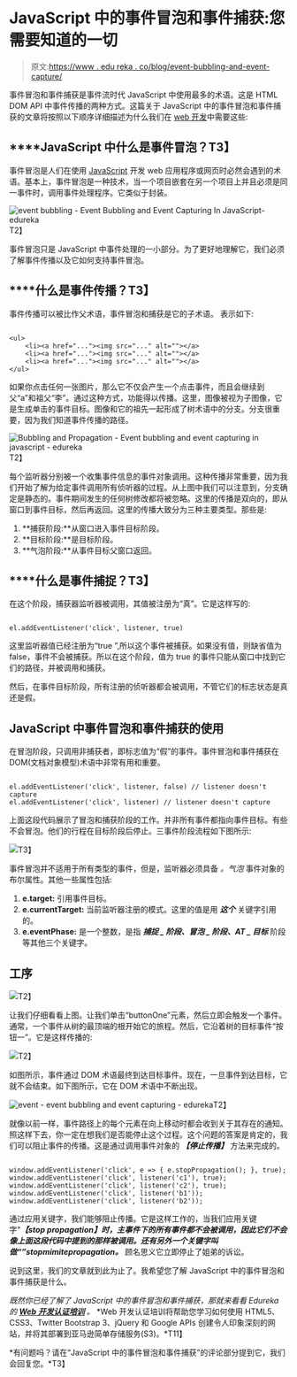 # JavaScript 中的事件冒泡和事件捕获:您需要知道的一切

> 原文:[https://www . edu reka . co/blog/event-bubbling-and-event-capture/](https://www.edureka.co/blog/event-bubbling-and-event-capturing/)

事件冒泡和事件捕获是事件流时代 JavaScript 中使用最多的术语。这是 HTML DOM API 中事件传播的两种方式。这篇关于 JavaScript 中的事件冒泡和事件捕获的文章将按照以下顺序详细描述为什么我们在 [web 开发](https://www.edureka.co/masters-program/full-stack-developer-training)中需要这些:

## ****JavaScript 中什么是事件冒泡？**T3】**

事件冒泡是人们在使用 [JavaScript](https://www.edureka.co/blog/javascript-tutorial/) 开发 web 应用程序或网页时必然会遇到的术语。基本上，事件冒泡是一种技术，当一个项目嵌套在另一个项目上并且必须是同一事件时，调用事件处理程序。它类似于封装。

![event bubbling - Event Bubbling and Event Capturing In JavaScript- edureka](../Images/7768c6c8470d24fc28e13df90cd7f3e4.png)T2】

事件冒泡只是 JavaScript 中事件处理的一小部分。为了更好地理解它，我们必须了解事件传播以及它如何支持事件冒泡。

## ****什么是事件传播？**T3】**

事件传播可以被比作父术语，事件冒泡和捕获是它的子术语。 表示如下:

```

<ul>
    <li><a href="..."><img src="..." alt=""></a>
    <li><a href="..."><img src="..." alt=""></a>
    <li><a href="..."><img src="..." alt=""></a>
</ul>

```

如果你点击任何一张图片，那么它不仅会产生一个点击事件，而且会继续到父“a”和祖父“李”。通过这种方式，功能得以传播。这里，图像被视为子图像，它是生成单击的事件目标。图像和它的祖先一起形成了树术语中的分支。分支很重要，因为我们知道事件传播的路径。

![Bubbling and Propagation - Event bubbling and event capturing in javascript - edureka](../Images/ec471a20368f55a320a62add252171fc.png)T2】

每个监听器分别被一个收集事件信息的事件对象调用。这种传播非常重要，因为我们开始了解为给定事件调用所有侦听器的过程。从上图中我们可以注意到，分支确定是静态的。事件期间发生的任何树修改都将被忽略。这里的传播是双向的，即从窗口到事件目标，然后再返回。这里的传播大致分为三种主要类型。那些是:

1.  **捕获阶段:**从窗口进入事件目标阶段。
2.  **目标阶段:**是目标阶段。
3.  **气泡阶段:**从事件目标父窗口返回。

## ****什么是事件捕捉？**T3】**

在这个阶段，捕获器监听器被调用，其值被注册为“真”。它是这样写的:

```

el.addEventListener('click', listener, true)

```

这里监听器值已经注册为“true ”,所以这个事件被捕获。如果没有值，则缺省值为 false，事件不会被捕获。所以在这个阶段，值为 true 的事件只能从窗口中找到它们的路径，并被调用和捕获。

然后，在事件目标阶段，所有注册的侦听器都会被调用，不管它们的标志状态是真还是假。

## ****JavaScript 中事件冒泡和事件捕获的使用****

在冒泡阶段，只调用非捕获者，即标志值为“假”的事件。事件冒泡和事件捕获在 DOM(文档对象模型)术语中非常有用和重要。

```

el.addEventListener('click', listener, false) // listener doesn't capture
el.addEventListener('click', listener) // listener doesn't capture

```

上面这段代码展示了冒泡和捕获阶段的工作。并非所有事件都指向事件目标。有些不会冒泡。他们的行程在目标阶段后停止。三事件阶段流程如下图所示:

![](../Images/6f720c5c7bfa7c7d17d58bf55a9a3e3f.png)T3】

事件冒泡并不适用于所有类型的事件，但是，监听器必须具备 *。气泡* 事件对象的布尔属性。其他一些属性包括:

1.  **e.target:** 引用事件目标。
2.  **e.currentTarget:** 当前监听器注册的模式。这里的值是用 ***这个*** 关键字引用的。
3.  **e.eventPhase:** 是一个整数，是指 ***捕捉 _ 阶段、冒泡 _ 阶段、AT _ 目标*** 阶段等其他三个关键字。

## ****工序****

![](../Images/d2300c3b7701765610dd191a0f575ddd.png)T2】

让我们仔细看看上图。让我们单击“buttonOne”元素，然后立即会触发一个事件。通常，一个事件从树的最顶端的根开始它的旅程。然后，它沿着树的目标事件“按钮一”。它是这样传播的:

![](../Images/94be908cf6268c89108ec1ca92f358be.png)T2】

如图所示，事件通过 DOM 术语最终到达目标事件。现在，一旦事件到达目标，它就不会结束。如下图所示，它在 DOM 术语中不断出现。

![event - event bubbling and event capturing - edureka](../Images/89737c73308b434c97cb695ba08faa8a.png)T2】

就像以前一样，事件路径上的每个元素在向上移动时都会收到关于其存在的通知。照这样下去，你一定在想我们是否能停止这个过程。这个问题的答案是肯定的，我们可以阻止事件的传播。这是通过调用事件对象的 ***【停止传播】*** 方法来完成的。

```

window.addEventListener('click', e => { e.stopPropagation(); }, true);
window.addEventListener('click', listener('c1'), true);
window.addEventListener('click', listener('c2'), true);
window.addEventListener('click', listener('b1'));
window.addEventListener('click', listener('b2'));

```

通过应用关键字，我们能够阻止传播。它是这样工作的，当我们应用关键字"***【stop propagation】***时，主事件下的所有事件都不会被调用，因此它们不会像上面这段代码中提到的那样被调用。还有另外一个关键字叫做“***”stopmimitepropagation。*** 顾名思义它立即停止了姐弟的诉讼。

说到这里，我们的文章就到此为止了。我希望您了解 JavaScript 中的事件冒泡和事件捕获是什么。

*既然你已经了解了 JavaScript 中的事件冒泡和事件捕获，那就来看看 Edureka 的 **[Web 开发认证培训](https://www.edureka.co/complete-web-developer)** 。* *Web 开发认证培训将帮助您学习如何使用 HTML5、CSS3、Twitter Bootstrap 3、jQuery 和 Google APIs 创建令人印象深刻的网站，并将其部署到亚马逊简单存储服务(S3)。*T11】

*有问题吗？请在“JavaScript 中的事件冒泡和事件捕获”的评论部分提到它，我们会回复您。*T3】